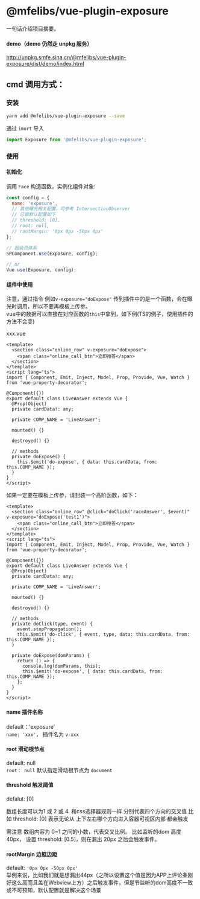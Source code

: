 # @mfelibs/vue-plugin-exposure

一句话介绍项目摘要。

#### demo（demo 仍然走 unpkg 服务）

<a href="http://unpkg.smfe.sina.cn/@mfelibs/vue-plugin-exposure/dist/demo/index.html" target="blank">http://unpkg.smfe.sina.cn/@mfelibs/vue-plugin-exposure/dist/demo/index.html</a>


## cmd 调用方式：

### 安装

```bash
yarn add @mfelibs/vue-plugin-exposure --save
```

通过 `imort` 导入

```javascript
import Exposure from '@mfelibs/vue-plugin-exposure';
```

### 使用

#### 初始化  

调用 `Face` 构造函数，实例化组件对象:

```javascript
const config = {
  name: 'exposure',
  // 其他曝光相关配置，可参考 IntersectionObserver
  // 已做默认配置如下
  // threshold: [0],
  // root: null,
  // rootMargin: '0px 0px -50px 0px'
};

// 超级页体系
SPComponent.use(Exposure, config);

// or
Vue.use(Exposure, config);
```

#### 组件中使用    
注意，通过指令 例如`v-exposure="doExpose"` 传到插件中的是一个函数，会在曝光时调用，所以不要再模板上传参。  
vue中的数据可以直接在对应函数的`this`中拿到，如下例(TS的例子，使用插件的方法不会变)  

xxx.vue  
```
<template>
  <section class="online_row" v-exposure="doExpose">
    <span class="online_call_btn">立即抢答</span>
  </section>
</template>
<script lang="ts">
import { Component, Emit, Inject, Model, Prop, Provide, Vue, Watch } from 'vue-property-decorator';

@Component({})
export default class LiveAnswer extends Vue {
  @Prop(Object)
  private cardData!: any;

  private COMP_NAME = 'LiveAnswer';

  mounted() {}

  destroyed() {}

  // methods
  private doExpose() {
    this.$emit('do-expose', { data: this.cardData, from: this.COMP_NAME });
  }
}
</script>

```


如果一定要在模板上传参，请封装一个高阶函数，如下：  
```
<template>
  <section class="online_row" @click="doClick('raceAnswer', $event)" v-exposure="doExpose('test1')">
    <span class="online_call_btn">立即抢答</span>
  </section>
</template>
<script lang="ts">
import { Component, Emit, Inject, Model, Prop, Provide, Vue, Watch } from 'vue-property-decorator';

@Component({})
export default class LiveAnswer extends Vue {
  @Prop(Object)
  private cardData!: any;

  private COMP_NAME = 'LiveAnswer';

  mounted() {}

  destroyed() {}

  // methods
  private doClick(type, event) {
    event.stopPropagation();
    this.$emit('do-click', { event, type, data: this.cardData, from: this.COMP_NAME });
  }

  private doExpose(domParams) {
    return () => {
      console.log(domParams, this);
      this.$emit('do-expose', { data: this.cardData, from: this.COMP_NAME });
    };
  }
}
</script>
```

#### name 插件名称  
default：'exposure'  
`name: 'xxx'`， 插件名为 `v-xxx`

#### root 滑动根节点   
default: null  
`root： null` 默认指定滑动根节点为 `document`

#### threshold 触发阈值  
defalut: [0]  

数组长度可以为1 或 2 或 4.
和css选择器规则一样 分别代表四个方向的交叉值
比如 threshold: [0] 表示无论从 上下左右哪个方向进入容器可视区内部 都会触发

需注意 数组内容为 0~1 之间的小数，代表交叉比例。
比如监听的dom 高度40px， 设置 threshold: [0.5]，则在漏出 20px 之后会触发事件。  

#### rootMargin 边框边距  
default: `'0px 0px -50px 0px'`  
举例来说，比如我们就是想漏出44px（之所以设置这个值是因为APP上评论条刚好这么高而且盖在Webview上方）之后触发事件，但是节监听的dom高度不一致或不可预知，默认配置就是解决这个场景

